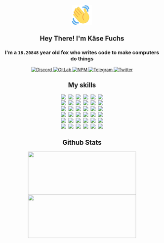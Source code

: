 <div><p align=center><img src=./resources/images/wave.gif width=64px height=64px></p><h2 align=center>Hey There! I'm Käse Fuchs</h2><h3 align=center>I'm a <code>18.20848</code> year old fox who writes code to make computers do things</h3><p align=center><a href=https://discord.com/users/507526681125322772><img alt=Discord src="https://img.shields.io/badge/Discord-5865F2?logo=discord&logoColor=white&style=flat-square#61ba4784788805026f4e46b52518ce5a"> </a><a href=https://gitlab.com/kasefuchs><img alt=GitLab src="https://img.shields.io/badge/GitLab-330F63?logo=gitlab&logoColor=white&style=flat-square#61ba4784788805026f4e46b52518ce5a"> </a><a href=https://npmjs.com/~kasefuchs><img alt=NPM src="https://img.shields.io/badge/NPM-CB3837?logo=npm&logoColor=white&style=flat-square#61ba4784788805026f4e46b52518ce5a"> </a><a href=https://t.me/kasefuchs><img alt=Telegram src="https://img.shields.io/badge/Telegram-2CA5E0?logo=telegram&logoColor=white&style=flat-square#61ba4784788805026f4e46b52518ce5a"> </a><a href=https://twitter.com/kasefuchs><img alt=Twitter src="https://img.shields.io/badge/Twitter-1DA1F2?logo=twitter&logoColor=white&style=flat-square#61ba4784788805026f4e46b52518ce5a"></a></p><h2 align=center>My skills</h2><p align=center><a href=https://aws.amazon.com/ ><picture><source srcset="https://skillicons.dev/icons?i=aws&theme=dark#61ba4784788805026f4e46b52518ce5a" media="(prefers-color-scheme: dark)"><source srcset="https://skillicons.dev/icons?i=aws&theme=light#61ba4784788805026f4e46b52518ce5a" media="(prefers-color-scheme: light), (prefers-color-scheme: no-preference)"><img src="https://skillicons.dev/icons?i=aws&theme=light#61ba4784788805026f4e46b52518ce5a"></picture></a>&nbsp;&nbsp;<a href=https://en.wikipedia.org/wiki/Bash_(Unix_shell)><picture><source srcset="https://skillicons.dev/icons?i=bash&theme=dark#61ba4784788805026f4e46b52518ce5a" media="(prefers-color-scheme: dark)"><source srcset="https://skillicons.dev/icons?i=bash&theme=light#61ba4784788805026f4e46b52518ce5a" media="(prefers-color-scheme: light), (prefers-color-scheme: no-preference)"><img src="https://skillicons.dev/icons?i=bash&theme=light#61ba4784788805026f4e46b52518ce5a"></picture></a>&nbsp;&nbsp;<a href=https://discord.com/developers/docs><picture><source srcset="https://skillicons.dev/icons?i=bots&theme=dark#61ba4784788805026f4e46b52518ce5a" media="(prefers-color-scheme: dark)"><source srcset="https://skillicons.dev/icons?i=bots&theme=light#61ba4784788805026f4e46b52518ce5a" media="(prefers-color-scheme: light), (prefers-color-scheme: no-preference)"><img src="https://skillicons.dev/icons?i=bots&theme=light#61ba4784788805026f4e46b52518ce5a"></picture></a>&nbsp;&nbsp;<a href=https://www.cloudflare.com/ ><picture><source srcset="https://skillicons.dev/icons?i=cloudflare&theme=dark#61ba4784788805026f4e46b52518ce5a" media="(prefers-color-scheme: dark)"><source srcset="https://skillicons.dev/icons?i=cloudflare&theme=light#61ba4784788805026f4e46b52518ce5a" media="(prefers-color-scheme: light), (prefers-color-scheme: no-preference)"><img src="https://skillicons.dev/icons?i=cloudflare&theme=light#61ba4784788805026f4e46b52518ce5a"></picture></a>&nbsp;&nbsp;<a href=https://en.wikipedia.org/wiki/CSS><picture><source srcset="https://skillicons.dev/icons?i=css&theme=dark#61ba4784788805026f4e46b52518ce5a" media="(prefers-color-scheme: dark)"><source srcset="https://skillicons.dev/icons?i=css&theme=light#61ba4784788805026f4e46b52518ce5a" media="(prefers-color-scheme: light), (prefers-color-scheme: no-preference)"><img src="https://skillicons.dev/icons?i=css&theme=light#61ba4784788805026f4e46b52518ce5a"></picture></a>&nbsp;&nbsp;<a href=https://www.docker.com/ ><picture><source srcset="https://skillicons.dev/icons?i=docker&theme=dark#61ba4784788805026f4e46b52518ce5a" media="(prefers-color-scheme: dark)"><source srcset="https://skillicons.dev/icons?i=docker&theme=light#61ba4784788805026f4e46b52518ce5a" media="(prefers-color-scheme: light), (prefers-color-scheme: no-preference)"><img src="https://skillicons.dev/icons?i=docker&theme=light#61ba4784788805026f4e46b52518ce5a"></picture></a><br><a href=https://www.electronjs.org/ ><picture><source srcset="https://skillicons.dev/icons?i=electron&theme=dark#61ba4784788805026f4e46b52518ce5a" media="(prefers-color-scheme: dark)"><source srcset="https://skillicons.dev/icons?i=electron&theme=light#61ba4784788805026f4e46b52518ce5a" media="(prefers-color-scheme: light), (prefers-color-scheme: no-preference)"><img src="https://skillicons.dev/icons?i=electron&theme=light#61ba4784788805026f4e46b52518ce5a"></picture></a>&nbsp;&nbsp;<a href=https://expressjs.com/ ><picture><source srcset="https://skillicons.dev/icons?i=express&theme=dark#61ba4784788805026f4e46b52518ce5a" media="(prefers-color-scheme: dark)"><source srcset="https://skillicons.dev/icons?i=express&theme=light#61ba4784788805026f4e46b52518ce5a" media="(prefers-color-scheme: light), (prefers-color-scheme: no-preference)"><img src="https://skillicons.dev/icons?i=express&theme=light#61ba4784788805026f4e46b52518ce5a"></picture></a>&nbsp;&nbsp;<a href=https://www.figma.com/ ><picture><source srcset="https://skillicons.dev/icons?i=figma&theme=dark#61ba4784788805026f4e46b52518ce5a" media="(prefers-color-scheme: dark)"><source srcset="https://skillicons.dev/icons?i=figma&theme=light#61ba4784788805026f4e46b52518ce5a" media="(prefers-color-scheme: light), (prefers-color-scheme: no-preference)"><img src="https://skillicons.dev/icons?i=figma&theme=light#61ba4784788805026f4e46b52518ce5a"></picture></a>&nbsp;&nbsp;<a href=https://firebase.google.com/ ><picture><source srcset="https://skillicons.dev/icons?i=firebase&theme=dark#61ba4784788805026f4e46b52518ce5a" media="(prefers-color-scheme: dark)"><source srcset="https://skillicons.dev/icons?i=firebase&theme=light#61ba4784788805026f4e46b52518ce5a" media="(prefers-color-scheme: light), (prefers-color-scheme: no-preference)"><img src="https://skillicons.dev/icons?i=firebase&theme=light#61ba4784788805026f4e46b52518ce5a"></picture></a>&nbsp;&nbsp;<a href=https://flask.palletsprojects.com/ ><picture><source srcset="https://skillicons.dev/icons?i=flask&theme=dark#61ba4784788805026f4e46b52518ce5a" media="(prefers-color-scheme: dark)"><source srcset="https://skillicons.dev/icons?i=flask&theme=light#61ba4784788805026f4e46b52518ce5a" media="(prefers-color-scheme: light), (prefers-color-scheme: no-preference)"><img src="https://skillicons.dev/icons?i=flask&theme=light#61ba4784788805026f4e46b52518ce5a"></picture></a>&nbsp;&nbsp;<a href=https://cloud.google.com/ ><picture><source srcset="https://skillicons.dev/icons?i=gcp&theme=dark#61ba4784788805026f4e46b52518ce5a" media="(prefers-color-scheme: dark)"><source srcset="https://skillicons.dev/icons?i=gcp&theme=light#61ba4784788805026f4e46b52518ce5a" media="(prefers-color-scheme: light), (prefers-color-scheme: no-preference)"><img src="https://skillicons.dev/icons?i=gcp&theme=light#61ba4784788805026f4e46b52518ce5a"></picture></a><br><a href=https://git-scm.com/ ><picture><source srcset="https://skillicons.dev/icons?i=git&theme=dark#61ba4784788805026f4e46b52518ce5a" media="(prefers-color-scheme: dark)"><source srcset="https://skillicons.dev/icons?i=git&theme=light#61ba4784788805026f4e46b52518ce5a" media="(prefers-color-scheme: light), (prefers-color-scheme: no-preference)"><img src="https://skillicons.dev/icons?i=git&theme=light#61ba4784788805026f4e46b52518ce5a"></picture></a>&nbsp;&nbsp;<a href=https://github.com/ ><picture><source srcset="https://skillicons.dev/icons?i=github&theme=dark#61ba4784788805026f4e46b52518ce5a" media="(prefers-color-scheme: dark)"><source srcset="https://skillicons.dev/icons?i=github&theme=light#61ba4784788805026f4e46b52518ce5a" media="(prefers-color-scheme: light), (prefers-color-scheme: no-preference)"><img src="https://skillicons.dev/icons?i=github&theme=light#61ba4784788805026f4e46b52518ce5a"></picture></a>&nbsp;&nbsp;<a href=https://gitlab.com/ ><picture><source srcset="https://skillicons.dev/icons?i=gitlab&theme=dark#61ba4784788805026f4e46b52518ce5a" media="(prefers-color-scheme: dark)"><source srcset="https://skillicons.dev/icons?i=gitlab&theme=light#61ba4784788805026f4e46b52518ce5a" media="(prefers-color-scheme: light), (prefers-color-scheme: no-preference)"><img src="https://skillicons.dev/icons?i=gitlab&theme=light#61ba4784788805026f4e46b52518ce5a"></picture></a>&nbsp;&nbsp;<a href=https://www.heroku.com/ ><picture><source srcset="https://skillicons.dev/icons?i=heroku&theme=dark#61ba4784788805026f4e46b52518ce5a" media="(prefers-color-scheme: dark)"><source srcset="https://skillicons.dev/icons?i=heroku&theme=light#61ba4784788805026f4e46b52518ce5a" media="(prefers-color-scheme: light), (prefers-color-scheme: no-preference)"><img src="https://skillicons.dev/icons?i=heroku&theme=light#61ba4784788805026f4e46b52518ce5a"></picture></a>&nbsp;&nbsp;<a href=https://en.wikipedia.org/wiki/HTML><picture><source srcset="https://skillicons.dev/icons?i=html&theme=dark#61ba4784788805026f4e46b52518ce5a" media="(prefers-color-scheme: dark)"><source srcset="https://skillicons.dev/icons?i=html&theme=light#61ba4784788805026f4e46b52518ce5a" media="(prefers-color-scheme: light), (prefers-color-scheme: no-preference)"><img src="https://skillicons.dev/icons?i=html&theme=light#61ba4784788805026f4e46b52518ce5a"></picture></a>&nbsp;&nbsp;<a href=https://en.wikipedia.org/wiki/JavaScript><picture><source srcset="https://skillicons.dev/icons?i=js&theme=dark#61ba4784788805026f4e46b52518ce5a" media="(prefers-color-scheme: dark)"><source srcset="https://skillicons.dev/icons?i=js&theme=light#61ba4784788805026f4e46b52518ce5a" media="(prefers-color-scheme: light), (prefers-color-scheme: no-preference)"><img src="https://skillicons.dev/icons?i=js&theme=light#61ba4784788805026f4e46b52518ce5a"></picture></a><br><a href=https://en.wikipedia.org/wiki/Linux><picture><source srcset="https://skillicons.dev/icons?i=linux&theme=dark#61ba4784788805026f4e46b52518ce5a" media="(prefers-color-scheme: dark)"><source srcset="https://skillicons.dev/icons?i=linux&theme=light#61ba4784788805026f4e46b52518ce5a" media="(prefers-color-scheme: light), (prefers-color-scheme: no-preference)"><img src="https://skillicons.dev/icons?i=linux&theme=light#61ba4784788805026f4e46b52518ce5a"></picture></a>&nbsp;&nbsp;<a href=https://mui.com/ ><picture><source srcset="https://skillicons.dev/icons?i=materialui&theme=dark#61ba4784788805026f4e46b52518ce5a" media="(prefers-color-scheme: dark)"><source srcset="https://skillicons.dev/icons?i=materialui&theme=light#61ba4784788805026f4e46b52518ce5a" media="(prefers-color-scheme: light), (prefers-color-scheme: no-preference)"><img src="https://skillicons.dev/icons?i=materialui&theme=light#61ba4784788805026f4e46b52518ce5a"></picture></a>&nbsp;&nbsp;<a href=https://en.wikipedia.org/wiki/Markdown><picture><source srcset="https://skillicons.dev/icons?i=md&theme=dark#61ba4784788805026f4e46b52518ce5a" media="(prefers-color-scheme: dark)"><source srcset="https://skillicons.dev/icons?i=md&theme=light#61ba4784788805026f4e46b52518ce5a" media="(prefers-color-scheme: light), (prefers-color-scheme: no-preference)"><img src="https://skillicons.dev/icons?i=md&theme=light#61ba4784788805026f4e46b52518ce5a"></picture></a>&nbsp;&nbsp;<a href=https://www.mongodb.com/ ><picture><source srcset="https://skillicons.dev/icons?i=mongodb&theme=dark#61ba4784788805026f4e46b52518ce5a" media="(prefers-color-scheme: dark)"><source srcset="https://skillicons.dev/icons?i=mongodb&theme=light#61ba4784788805026f4e46b52518ce5a" media="(prefers-color-scheme: light), (prefers-color-scheme: no-preference)"><img src="https://skillicons.dev/icons?i=mongodb&theme=light#61ba4784788805026f4e46b52518ce5a"></picture></a>&nbsp;&nbsp;<a href=https://www.mysql.com/ ><picture><source srcset="https://skillicons.dev/icons?i=mysql&theme=dark#61ba4784788805026f4e46b52518ce5a" media="(prefers-color-scheme: dark)"><source srcset="https://skillicons.dev/icons?i=mysql&theme=light#61ba4784788805026f4e46b52518ce5a" media="(prefers-color-scheme: light), (prefers-color-scheme: no-preference)"><img src="https://skillicons.dev/icons?i=mysql&theme=light#61ba4784788805026f4e46b52518ce5a"></picture></a>&nbsp;&nbsp;<a href=https://nextjs.org/ ><picture><source srcset="https://skillicons.dev/icons?i=nextjs&theme=dark#61ba4784788805026f4e46b52518ce5a" media="(prefers-color-scheme: dark)"><source srcset="https://skillicons.dev/icons?i=nextjs&theme=light#61ba4784788805026f4e46b52518ce5a" media="(prefers-color-scheme: light), (prefers-color-scheme: no-preference)"><img src="https://skillicons.dev/icons?i=nextjs&theme=light#61ba4784788805026f4e46b52518ce5a"></picture></a><br><a href=https://nodejs.org/en/ ><picture><source srcset="https://skillicons.dev/icons?i=nodejs&theme=dark#61ba4784788805026f4e46b52518ce5a" media="(prefers-color-scheme: dark)"><source srcset="https://skillicons.dev/icons?i=nodejs&theme=light#61ba4784788805026f4e46b52518ce5a" media="(prefers-color-scheme: light), (prefers-color-scheme: no-preference)"><img src="https://skillicons.dev/icons?i=nodejs&theme=light#61ba4784788805026f4e46b52518ce5a"></picture></a>&nbsp;&nbsp;<a href=https://www.postgresql.org/ ><picture><source srcset="https://skillicons.dev/icons?i=postgres&theme=dark#61ba4784788805026f4e46b52518ce5a" media="(prefers-color-scheme: dark)"><source srcset="https://skillicons.dev/icons?i=postgres&theme=light#61ba4784788805026f4e46b52518ce5a" media="(prefers-color-scheme: light), (prefers-color-scheme: no-preference)"><img src="https://skillicons.dev/icons?i=postgres&theme=light#61ba4784788805026f4e46b52518ce5a"></picture></a>&nbsp;&nbsp;<a href=https://learn.microsoft.com/en-us/powershell/ ><picture><source srcset="https://skillicons.dev/icons?i=powershell&theme=dark#61ba4784788805026f4e46b52518ce5a" media="(prefers-color-scheme: dark)"><source srcset="https://skillicons.dev/icons?i=powershell&theme=light#61ba4784788805026f4e46b52518ce5a" media="(prefers-color-scheme: light), (prefers-color-scheme: no-preference)"><img src="https://skillicons.dev/icons?i=powershell&theme=light#61ba4784788805026f4e46b52518ce5a"></picture></a>&nbsp;&nbsp;<a href=https://www.python.org/ ><picture><source srcset="https://skillicons.dev/icons?i=py&theme=dark#61ba4784788805026f4e46b52518ce5a" media="(prefers-color-scheme: dark)"><source srcset="https://skillicons.dev/icons?i=py&theme=light#61ba4784788805026f4e46b52518ce5a" media="(prefers-color-scheme: light), (prefers-color-scheme: no-preference)"><img src="https://skillicons.dev/icons?i=py&theme=light#61ba4784788805026f4e46b52518ce5a"></picture></a>&nbsp;&nbsp;<a href=https://www.raspberrypi.org/ ><picture><source srcset="https://skillicons.dev/icons?i=raspberrypi&theme=dark#61ba4784788805026f4e46b52518ce5a" media="(prefers-color-scheme: dark)"><source srcset="https://skillicons.dev/icons?i=raspberrypi&theme=light#61ba4784788805026f4e46b52518ce5a" media="(prefers-color-scheme: light), (prefers-color-scheme: no-preference)"><img src="https://skillicons.dev/icons?i=raspberrypi&theme=light#61ba4784788805026f4e46b52518ce5a"></picture></a>&nbsp;&nbsp;<a href=https://reactjs.org/ ><picture><source srcset="https://skillicons.dev/icons?i=react&theme=dark#61ba4784788805026f4e46b52518ce5a" media="(prefers-color-scheme: dark)"><source srcset="https://skillicons.dev/icons?i=react&theme=light#61ba4784788805026f4e46b52518ce5a" media="(prefers-color-scheme: light), (prefers-color-scheme: no-preference)"><img src="https://skillicons.dev/icons?i=react&theme=light#61ba4784788805026f4e46b52518ce5a"></picture></a><br><a href=https://redux.js.org/ ><picture><source srcset="https://skillicons.dev/icons?i=redux&theme=dark#61ba4784788805026f4e46b52518ce5a" media="(prefers-color-scheme: dark)"><source srcset="https://skillicons.dev/icons?i=redux&theme=light#61ba4784788805026f4e46b52518ce5a" media="(prefers-color-scheme: light), (prefers-color-scheme: no-preference)"><img src="https://skillicons.dev/icons?i=redux&theme=light#61ba4784788805026f4e46b52518ce5a"></picture></a>&nbsp;&nbsp;<a href=https://en.wikipedia.org/wiki/Regular_expression><picture><source srcset="https://skillicons.dev/icons?i=regex&theme=dark#61ba4784788805026f4e46b52518ce5a" media="(prefers-color-scheme: dark)"><source srcset="https://skillicons.dev/icons?i=regex&theme=light#61ba4784788805026f4e46b52518ce5a" media="(prefers-color-scheme: light), (prefers-color-scheme: no-preference)"><img src="https://skillicons.dev/icons?i=regex&theme=light#61ba4784788805026f4e46b52518ce5a"></picture></a>&nbsp;&nbsp;<a href=https://en.wikipedia.org/wiki/Sass_(stylesheet_language)><picture><source srcset="https://skillicons.dev/icons?i=sass&theme=dark#61ba4784788805026f4e46b52518ce5a" media="(prefers-color-scheme: dark)"><source srcset="https://skillicons.dev/icons?i=sass&theme=light#61ba4784788805026f4e46b52518ce5a" media="(prefers-color-scheme: light), (prefers-color-scheme: no-preference)"><img src="https://skillicons.dev/icons?i=sass&theme=light#61ba4784788805026f4e46b52518ce5a"></picture></a>&nbsp;&nbsp;<a href=https://www.typescriptlang.org/ ><picture><source srcset="https://skillicons.dev/icons?i=ts&theme=dark#61ba4784788805026f4e46b52518ce5a" media="(prefers-color-scheme: dark)"><source srcset="https://skillicons.dev/icons?i=ts&theme=light#61ba4784788805026f4e46b52518ce5a" media="(prefers-color-scheme: light), (prefers-color-scheme: no-preference)"><img src="https://skillicons.dev/icons?i=ts&theme=light#61ba4784788805026f4e46b52518ce5a"></picture></a>&nbsp;&nbsp;<a href=https://unity.com/ ><picture><source srcset="https://skillicons.dev/icons?i=unity&theme=dark#61ba4784788805026f4e46b52518ce5a" media="(prefers-color-scheme: dark)"><source srcset="https://skillicons.dev/icons?i=unity&theme=light#61ba4784788805026f4e46b52518ce5a" media="(prefers-color-scheme: light), (prefers-color-scheme: no-preference)"><img src="https://skillicons.dev/icons?i=unity&theme=light#61ba4784788805026f4e46b52518ce5a"></picture></a>&nbsp;&nbsp;<a href=https://workers.cloudflare.com/ ><picture><source srcset="https://skillicons.dev/icons?i=workers&theme=dark#61ba4784788805026f4e46b52518ce5a" media="(prefers-color-scheme: dark)"><source srcset="https://skillicons.dev/icons?i=workers&theme=light#61ba4784788805026f4e46b52518ce5a" media="(prefers-color-scheme: light), (prefers-color-scheme: no-preference)"><img src="https://skillicons.dev/icons?i=workers&theme=light#61ba4784788805026f4e46b52518ce5a"></picture></a><br></p><h2 align=center>Github Stats</h2><p align=center><picture><source srcset="https://github-readme-stats-kasefuchs.vercel.app/api/?count_private=true&hide_border=true&hide_rank=true&line_height=20&hide_title=true&username=Kasefuchs&theme=dark#61ba4784788805026f4e46b52518ce5a" media="(prefers-color-scheme: dark)"><source srcset="https://github-readme-stats-kasefuchs.vercel.app/api/?count_private=true&hide_border=true&hide_rank=true&line_height=20&hide_title=true&username=Kasefuchs&theme=light#61ba4784788805026f4e46b52518ce5a" media="(prefers-color-scheme: light), (prefers-color-scheme: no-preference)"><img align=middle width=350 height=140 src="https://github-readme-stats-kasefuchs.vercel.app/api/?count_private=true&hide_border=true&hide_rank=true&line_height=20&hide_title=true&username=Kasefuchs&theme=light#61ba4784788805026f4e46b52518ce5a"></picture><picture><source srcset="https://github-readme-stats-kasefuchs.vercel.app/api/top-langs/?count_private=true&hide_border=true&layout=compact&username=Kasefuchs&theme=dark#61ba4784788805026f4e46b52518ce5a" media="(prefers-color-scheme: dark)"><source srcset="https://github-readme-stats-kasefuchs.vercel.app/api/top-langs/?count_private=true&hide_border=true&layout=compact&username=Kasefuchs&theme=light#61ba4784788805026f4e46b52518ce5a" media="(prefers-color-scheme: light), (prefers-color-scheme: no-preference)"><img align=middle width=350 height=140 src="https://github-readme-stats-kasefuchs.vercel.app/api/top-langs/?count_private=true&hide_border=true&layout=compact&username=Kasefuchs&theme=light#61ba4784788805026f4e46b52518ce5a"></picture></p><img src="https://hit.yhype.me/github/profile?user_id=64592097#61ba4784788805026f4e46b52518ce5a" alt=""></div>